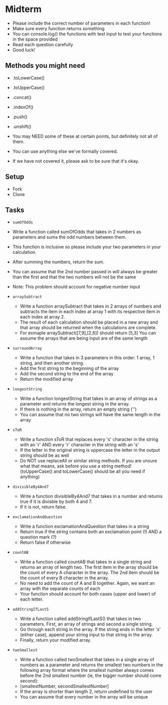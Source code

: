# Midterm

* Please include the correct number of parameters in each function!
* Make sure every function returns something
* You can console.log() the functions with test input to test your functions in the space provided
* Read each question carefully
* Good luck!

## Methods you might need
* .toLowerCase()
* .toUpperCase()
* .concat()
* .indexOf()
* .push()
* .unshift()

* You may NEED some of these at certain points, but definitely not all of them.
* You can use anything else we've formally covered.
* If we have not covered it, please ask to be sure that it's okay.

## Setup

* Fork
* Clone

## Tasks

* `sumOfOdds`
* Write a function called sumOfOdds that takes in 2 numbers as parameters and sums the odd numbers between them.
* This function is inclusive so please include your two parameters in your calculation.
* After summing the numbers, return the sum.
* You can assume that the 2nd number passed in will always be greater than the first and that the two numbers will not be the same
* Note: This problem should account for negative number input

* `arraySubtract`
  * Write a function arraySubtract that takes in 2 arrays of numbers and subtracts the item in each index at array 1 with its respective item in each index at array 2.
  * The result of each calculation should be placed in a new array and that array should be returned when the calculations are complete.
  * For exmaple arraySubtract([7,9],[2,6]) should return [5,3]
You can assume the arrays that are being input are of the same length


* `surroundArray`
  * Write a function that takes in 3 parameters in this order: 1 array, 1 string, and then another string.
  * Add the first string to the beginning of the array
  * Add the second string to the end of the array
  * Return the modified array

* `longestString`
  * Write a function longestString that takes in an array of strings as a parameter and returns the longest string in the array.
  * If there is nothing in the array, return an empty string ('')
  * You can assume that no two strings will have the same length in the array

* `sToR`
  * Write a function sToR that replaces every 's' character in the string with an 'r' AND every 'r' character in the string with an 's'
  * If the letter in the original string is uppercase the letter in the output string should be as well
  * Do NOT use replaceAll or similar string methods.  If you are unsure what that means, ask before you use a string method!  (toUpperCase() and toLowerCase() should be all you need if anything)

* `divisibleBy4And7`
  * Write a function divisibleBy4And7 that takes in a number and returns true if it is divisble by both 4 and 7.
  * If it is not, return false.

* `exclamationAndQuestion`
  * Write a function exclamationAndQuestion that takes in a string
  * Return true if the string contains both an exclamation point (!) AND a question mark (?)
  * Return false if otherwise

* `countAB`
  * Write a function called countAB that takes in a single string and returns an array of length two.  The first item in the array should be the count of every A character in the array.  The 2nd item should be the count of every B character in the array.  
  * No need to add the count of A and B together.  Again, we want an array with the separate counts of each
  * Your function should account for both cases (upper and lower) of each letter.

* `addStringIfLastS`
  * Write a function called addStringIfLastS() that takes in two parameters.  First, an array of strings and second a single string.  
  * Go through each string in the array.  If the string ends in the letter 's' (either case), append your string input to that string in the array.
  * Finally, return your modified array.

* `twoSmallest`
  * Write a function called twoSmallest that takes in a single array of numbers as a parameter and returns the smallest two numbers in the following array format where the smallest number always comes before the 2nd smallest number (ie, the bigger number should come second): 
  * [smallestNumber, secondSmallestNumber]
  * If the array is shorter than length 2, return undefined to the user
  * You can assume that every number in the array will be unique



